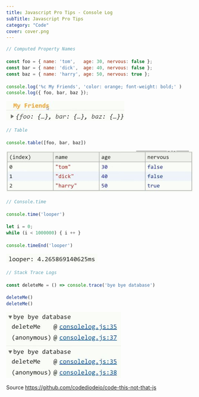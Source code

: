 ```yaml
---
title: Javascript Pro Tips - Console Log
subTitle: Javascript Pro Tips
category: "Code"
cover: cover.png
---
```


```javascript
// Computed Property Names

const foo = { name: 'tom',   age: 30, nervous: false };
const bar = { name: 'dick',  age: 40, nervous: false };
const baz = { name: 'harry', age: 50, nervous: true };

console.log('%c My Friends', 'color: orange; font-weight: bold;' )
console.log({ foo, bar, baz });
```

![](./color.JPG)

```javascript
// Table

console.table([foo, bar, baz])
```

![](./table.JPG)

```javascript
// Console.time

console.time('looper')

let i = 0;
while (i < 1000000) { i ++ }

console.timeEnd('looper')
```

![](./looper.JPG)

```javascript
// Stack Trace Logs

const deleteMe = () => console.trace('bye bye database')

deleteMe()
deleteMe()
```

![](./stacktrace.JPG)

Source https://github.com/codediodeio/code-this-not-that-js